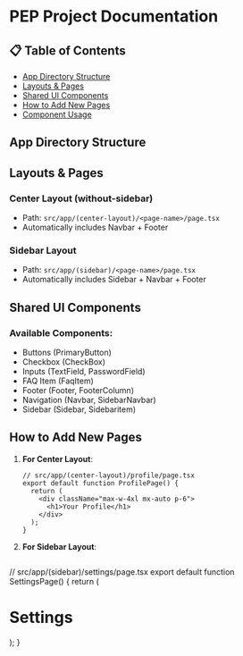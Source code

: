 # PEP Project Documentation

## 📋 Table of Contents
- [App Directory Structure](#app-directory-structure)
- [Layouts & Pages](#layouts--pages)
- [Shared UI Components](#shared-ui-components)
- [How to Add New Pages](#how-to-add-new-pages)
- [Component Usage](#component-usage)

## App Directory Structure


## Layouts & Pages
### Center Layout (without-sidebar)
- Path: `src/app/(center-layout)/<page-name>/page.tsx`
- Automatically includes Navbar + Footer

### Sidebar Layout
- Path: `src/app/(sidebar)/<page-name>/page.tsx`
- Automatically includes Sidebar + Navbar + Footer

## Shared UI Components
### Available Components:
- Buttons (PrimaryButton)
- Checkbox (CheckBox)
- Inputs (TextField, PasswordField)
- FAQ Item (FaqItem)
- Footer (Footer, FooterColumn)
- Navigation (Navbar, SidebarNavbar)
- Sidebar (Sidebar, Sidebaritem)

## How to Add New Pages
1. **For Center Layout**:
   ```tsx
   // src/app/(center-layout)/profile/page.tsx
   export default function ProfilePage() {
     return (
       <div className="max-w-4xl mx-auto p-6">
         <h1>Your Profile</h1>
       </div>
     );
   }

2. **For Sidebar Layout**:

   ```tsx
// src/app/(sidebar)/settings/page.tsx
export default function SettingsPage() {
  return (
    <div className="p-6">
      <h1>Settings</h1>
    </div>
  );
}

   

   
